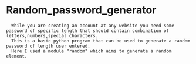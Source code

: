 # Random_password_generator
      While you are creating an account at any website you need some password of specific length that should contain combination of letters,numbers,special characters.
      This is a basic python program that can be used to generate a random password of length user entered.
      Here I used a module "random" which aims to generate a random element.
